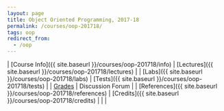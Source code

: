 ```yaml
---
layout: page
title: Object Oriented Programming, 2017-18
permalink: /courses/oop-201718/
tags: oop
redirect_from:
  - /oop
---
```


| [Course Info]({{ site.baseurl }}/courses/oop-201718/info) | [Lectures]({{ site.baseurl }}/courses/oop-201718/lectures) |
| [Labs]({{ site.baseurl }}/courses/oop-201718/labs) | [Tests]({{ site.baseurl }}/courses/oop-201718/tests) |
| [Grades](http://photon.bits-goa.ac.in/lms/grade/report/index.php?id=1149) | Discussion Forum |
| [References]({{ site.baseurl }}/courses/oop-201718/references) | [Credits]({{ site.baseurl }}/courses/oop-201718/credits) |
| |
